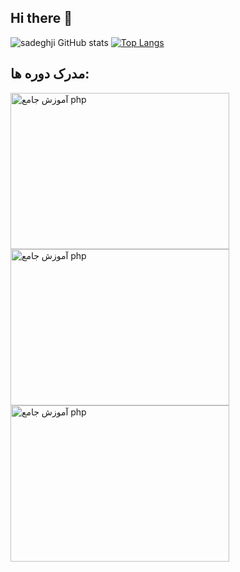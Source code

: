 ## Hi there 👋

![sadeghji GitHub stats](https://github-readme-stats.vercel.app/api?username=sadeghji1998&show_icons=true&theme=ambient_gradient&border_radius=15)
[![Top Langs](https://github-readme-stats.vercel.app/api/top-langs/?username=sadeghji1998&&layout=compact&border_radius=15)](https://github.com/sadeghji1998/github-readme-stats) 

## مدرک دوره ها:
<a href="https://www.daneshjooyar.com/csharp-pishrafte/">
  <img src="https://www.daneshjooyar.com/cf/yvE4RwPGj9/" alt="آموزش جامع php" width="350" height="250" style="max-width: 100%;"/>
</a>
<a href="https://www.daneshjooyar.com/%D8%B3%DB%8C-%D8%B4%D8%A7%D8%B1%D9%BE/">
  <img src="https://www.daneshjooyar.com/cf/jXrPB4KpqH" alt="آموزش جامع php" width="350" height="250" style="max-width: 100%;"/>
</a>
<a href="https://www.daneshjooyar.com/git-and-github/">
  <img src="https://www.daneshjooyar.com/cf/RarvuLOQXK/" alt="آموزش جامع php" width="350" height="250" style="max-width: 100%;"/>
</a>

